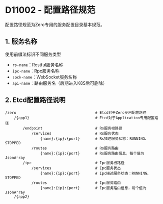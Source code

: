 # D11002 - 配置路径规范

配置路径规范为Zero专用的服务配置目录基本规范。

## 1. 服务名称

使用前缀法标识不同服务类型

* `rs-name`：Restful服务名称
* `ipc-name`：Rpc服务名称
* `sock-name`：WebSocket服务名称
* `api-name`：路由服务名（后期进入K8S后可删除）

## 2. Etcd配置路径说明

```shell
/zero                                    # Etcd对于Zero专用配置路径
    /{app1}                              # Etcd对于Application专用配置路径
        /endpoint                        # Rs服务根路径
            /services                    # Rs服务状态
                {name}:{ip}:{port}       # Rs描述服务状态：RUNNING、STOPPED
            /routes                      # Rs服务路由
                {name}:{ip}:{port}       # Rs服务路由信息，每个值为JsonArray
        /ipc                             # Ipc服务根路径
            /services                    # Ipc服务状态
                {name}:{ip}:{port}       # Ipc描述服务状态：RUNNING、STOPPED
            /routes                      # Ipc服务路由
                {name}:{ip}:{port}       # Ipc服务路由信息，每个值为JsonArray
    /{app2}
```



